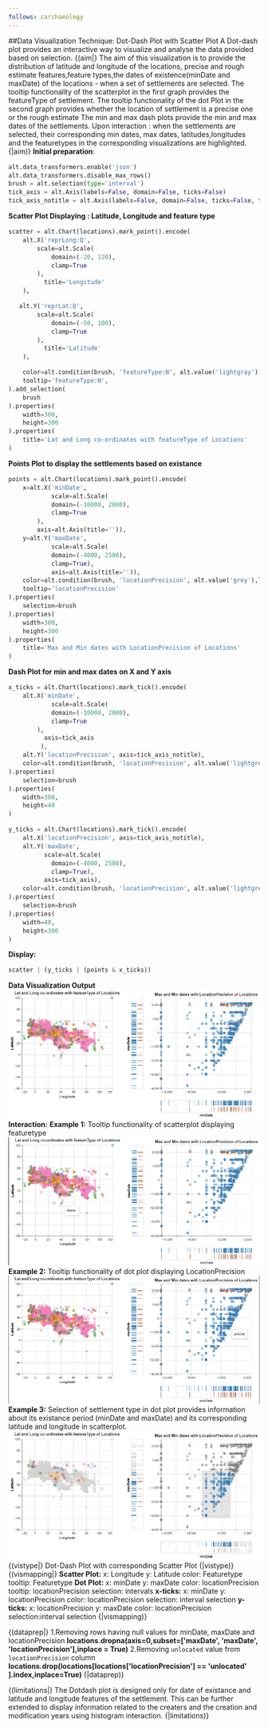 ```yaml
---
follows: carchaeology
---
```

##Data Visualization Technique: Dot-Dash Plot with Scatter Plot
A Dot-dash plot provides an interactive way to visualize and analyse the data provided based on selection.
{(aim|}
The aim of this visualization is to provide the distribution of latitude and longitude of the locations, precise and rough estimate features,feature types,the dates of existence(minDate and maxDate) of the locations - when a set of settlements are selected.
The tooltip functionality of the scatterplot in the first graph provides the featureType of settlement.
The tooltip functionality of the dot Plot in the second graph provides whether the location of settlement is a precise one or the rough estimate
The min and max dash plots provide the min and max dates of the settlements.
Upon interaction : when the settlements are selected, their corresponding min dates, max dates, latitudes,longitudes and the featuretypes in the corresponding visualizations are highlighted.
{|aim)}
**Initial preparation**:
```python
alt.data_transformers.enable('json')
alt.data_transformers.disable_max_rows()
brush = alt.selection(type='interval')
tick_axis = alt.Axis(labels=False, domain=False, ticks=False)
tick_axis_notitle = alt.Axis(labels=False, domain=False, ticks=False, title='')
```
**Scatter Plot Displaying : Latitude, Longitude and feature type**
```python
scatter = alt.Chart(locations).mark_point().encode(
    alt.X('reprLong:Q',
        scale=alt.Scale(
            domain=(-20, 120),
            clamp=True
        ),
          title='Longitude'
    ),
```
```python
   alt.Y('reprLat:Q',
        scale=alt.Scale(
            domain=(-50, 100),
            clamp=True
        ),
          title='Latitude'
    ),
```
```python 
    color=alt.condition(brush, 'featureType:N', alt.value('lightgray'),legend=None),
    tooltip='featureType:N',
).add_selection(
    brush
).properties(
    width=300,
    height=300
).properties(
    title='Lat and Long co-ordinates with featureType of Locations'
)
```
**Points Plot to display the settlements based on existance**
```python
points = alt.Chart(locations).mark_point().encode(
    x=alt.X('minDate', 
            scale=alt.Scale(
            domain=(-10000, 2000),
            clamp=True
        ),
        axis=alt.Axis(title='')),
    y=alt.Y('maxDate', 
            scale=alt.Scale(
            domain=(-4000, 2500),
            clamp=True),
            axis=alt.Axis(title='')),
    color=alt.condition(brush, 'locationPrecision', alt.value('grey'),legend=alt.Legend(orient="right"),scale=alt.Scale(scheme='set1')),
    tooltip='locationPrecision'
).properties(
    selection=brush
).properties(
    width=300,
    height=300
).properties(
    title='Max and Min dates with LocationPrecision of Locations'
)
```
**Dash Plot for min and max dates on X and Y axis**
```python
x_ticks = alt.Chart(locations).mark_tick().encode(
    alt.X('minDate', 
            scale=alt.Scale(
            domain=(-10000, 2000),
            clamp=True
        ),
          axis=tick_axis
         ),
    alt.Y('locationPrecision', axis=tick_axis_notitle),
    color=alt.condition(brush, 'locationPrecision', alt.value('lightgrey'))
).properties(
    selection=brush
).properties(
    width=300,
    height=40
)
```
```python
y_ticks = alt.Chart(locations).mark_tick().encode(
    alt.X('locationPrecision', axis=tick_axis_notitle),
    alt.Y('maxDate', 
          scale=alt.Scale(
            domain=(-4000, 2500),
            clamp=True),
          axis=tick_axis),
    color=alt.condition(brush, 'locationPrecision', alt.value('lightgrey'))
).properties(
    selection=brush
).properties(
    width=40,
    height=300
)
```
**Display:**
```python
scatter | (y_ticks | (points & x_ticks))
```
**Data Visualization Output**
![DotDash](DotDash.png)
**Interaction:**
**Example 1:**
Tooltip functionality of scatterplot displaying featuretype
![tooltip1](tooltip1.png)
**Example 2:**
Tooltip functionality of dot plot displaying LocationPrecision
![tooltip1](tooltip2.png)
**Example 3:**
Selection of settlement type in dot plot provides information about its existance period (minDate and maxDate) and its corresponding latitude and longitude in scatterplot.
![tooltip1](DotDashInteraction.png)
{(vistype|}
Dot-Dash Plot with corresponding Scatter Plot
{|vistype)}
{(vismapping|}
**Scatter Plot:**
x: Longitude
y: Latitude
color: Featuretype
tooltip: Featuretype
**Dot Plot:**
x: minDate
y: maxDate
color: locationPrecision
tooltip: locationPrecision
selection: intervals
**x-ticks:**
x: minDate
y: locationPrecision
color: locationPrecision
selection: interval selection
**y-ticks:**
x: locationPrecision
y: maxDate
color: locationPrecision
selection:interval selection
{|vismapping)}

{(dataprep|}
1.Removing rows having null values for minDate, maxDate and locationPrecision
**locations.dropna(axis=0,subset=['maxDate', 'maxDate', 'locationPrecision'],inplace = True)**
2.Removing `unlocated` value from `locationPrecision` column
**locations.drop(locations[locations['locationPrecision'] == 'unlocated' ].index,inplace=True)**
{|dataprep)}

{(limitations|}
The Dotdash plot is designed only for date of existance and latitude and longitude features of the settlement. This can be further extended to display information related to the creaters and the creation and modification years using histogram interaction.
{|limitations)}
